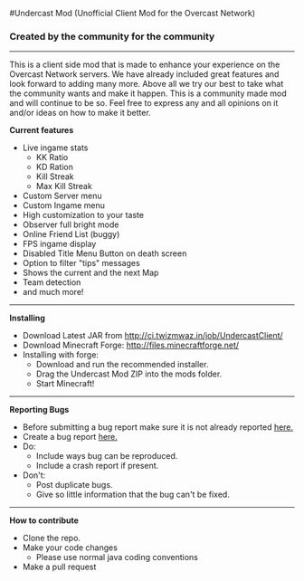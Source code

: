 #Undercast Mod (Unofficial Client Mod for the Overcast Network)
### Created by the community for the community

* * *
This is a client side mod that is made to enhance your experience on the Overcast Network servers. We have already included great features and look forward to adding many more. Above all we try our best to take what the community wants and make it happen. This is a community made mod and will continue to be so. Feel free to express any and all opinions on it and/or ideas on how to make it better.

__Current features__
* Live ingame stats
    * KK Ratio
    * KD Ration
    * Kill Streak
    * Max Kill Streak
* Custom Server menu
* Custom Ingame menu
* High customization to your taste
* Observer full bright mode
* Online Friend List (buggy)
* FPS ingame display
* Disabled Title Menu Button on death screen
* Option to filter "tips" messages
* Shows the current and the next Map
* Team detection
* and much more!
 
* * * 

__Installing__
* Download Latest JAR from http://ci.twizmwaz.in/job/UndercastClient/
* Download Minecraft Forge: http://files.minecraftforge.net/
* Installing with forge:
    * Download and run the recommended installer.
    * Drag the Undercast Mod ZIP into the mods folder.
    * Start Minecraft!
         
* * *

__Reporting Bugs__
* Before submitting a bug report make sure it is not already reported [here.](https://github.com/twizmwazin/UndercastClient/issues)
* Create a bug report [here.](https://github.com/twizmwazin/UndercastClient/issues/new)
* Do:
    * Include ways bug can be reproduced.
    * Include a crash report if present.
* Don't:
    * Post duplicate bugs.
    * Give so little information that the bug can't be fixed.

* * *

__How to contribute__
* Clone the repo. 
* Make your code changes
    * Please use normal java coding conventions
* Make a pull request

